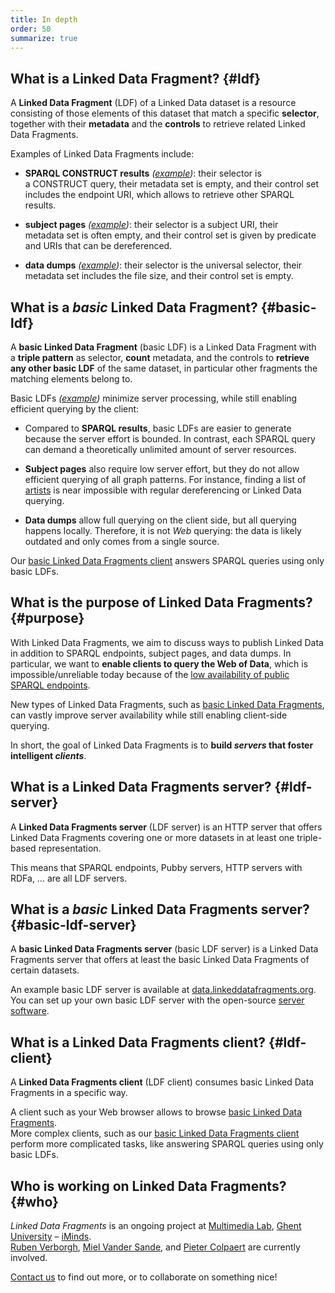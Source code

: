 ```yaml
---
title: In depth
order: 50
summarize: true
---
```


## What is a Linked Data Fragment? {#ldf}
A **Linked Data Fragment** (LDF) of a Linked Data dataset
is a resource consisting of those elements of this dataset that match a specific **selector**,
together with their **metadata** and the **controls** to retrieve related Linked Data Fragments.

Examples of Linked Data Fragments include:

- **SPARQL CONSTRUCT results** _([example](http://dbpedia.org/sparql?default-graph-uri=http%3A%2F%2Fdbpedia.org&query=CONSTRUCT+%7B+%3Fp+a+dbpedia-owl%3AArtist+%7D%0D%0AWHERE+%7B+%3Fp+a+dbpedia-owl%3AArtist+%7D&format=text%2Fturtle))_:
  their selector is a CONSTRUCT query,
  their metadata set is empty,
  and their control set includes the endpoint URI,
  which allows to retrieve other SPARQL results.

- **subject pages** _([example](http://dbpedia.org/page/Linked_data))_:
  their selector is a subject URI,
  their metadata set is often empty,
  and their control set is given by predicate and URIs that can be dereferenced.

- **data dumps** _([example](http://downloads.dbpedia.org/3.9/en/))_:
  their selector is the universal selector,
  their metadata set includes the file size,
  and their control set is empty.

## What is a _basic_ Linked Data Fragment? {#basic-ldf}
A **basic Linked Data Fragment** (basic LDF) is a Linked Data Fragment
with a **triple pattern** as selector, **count** metadata,
and the controls to **retrieve any other basic LDF** of the same dataset,
in particular other fragments the matching elements belong to.

Basic LDFs _([example](http://data.linkeddatafragments.org/dbpedia?subject=&predicate=rdf%3Atype&object=dbpedia-owl%3ARestaurant))_ minimize server processing,
while still enabling efficient querying by the client:

- Compared to **SPARQL results**, basic LDFs are easier to generate
  because the server effort is bounded.
  In contrast, each SPARQL query can demand a theoretically unlimited amount of server resources.

- **Subject pages** also require low server effort,
  but they do not allow efficient querying of all graph patterns.
  For instance, finding a list of [artists](http://dbpedia.org/ontology/Artist)
  is near impossible with regular dereferencing or Linked Data querying.

- **Data dumps** allow full querying on the client side,
  but all querying happens locally.
  Therefore, it is not _Web_ querying:
  the data is likely outdated and only comes from a single source.

Our [basic Linked Data Fragments client](/software/)
answers SPARQL queries using only basic LDFs.

## What is the purpose of Linked Data Fragments? {#purpose}
With Linked Data Fragments, we aim to discuss ways to publish Linked Data
in addition to SPARQL endpoints, subject pages, and data dumps.
In particular, we want to **enable clients to query the Web of Data**,
which is impossible/unreliable today because of
the [low availability of public SPARQL endpoints](http://sw.deri.org/~aidanh/docs/epmonitorISWC.pdf).

New types of Linked Data Fragments,
such as [basic Linked Data Fragments](#basic-ldf),
can vastly improve server availability
while still enabling client-side querying.

In short, the goal of Linked Data Fragments is
to **build _servers_ that foster intelligent _clients_**.

## What is a Linked Data Fragments server? {#ldf-server}
A **Linked Data Fragments server** (LDF server) is an HTTP server
that offers Linked Data Fragments covering one or more datasets
in at least one triple-based representation.

This means that SPARQL endpoints,
Pubby servers, HTTP servers with RDFa, …
are all LDF servers.

## What is a _basic_ Linked Data Fragments server? {#basic-ldf-server}
A **basic Linked Data Fragments server** (basic LDF server) is a Linked Data Fragments server
that offers at least the basic Linked Data Fragments of certain datasets.

An example basic LDF server is available at
[data.linkeddatafragments.org](http://data.linkeddatafragments.org/).
<br>
You can set up your own basic LDF server
with the open-source [server software](/software/).

## What is a Linked Data Fragments client? {#ldf-client}
A **Linked Data Fragments client** (LDF client)
consumes basic Linked Data Fragments in a specific way.

A client such as your Web browser
allows to browse [basic Linked Data Fragments](http://data.linkeddatafragments.org/dbpedia?subject=&predicate=rdf%3Atype&object=dbpedia-owl%3ARestaurant).
<br>
More complex clients,
such as our [basic Linked Data Fragments client](/software/)
perform more complicated tasks,
like answering SPARQL queries using only basic LDFs.


## Who is working on Linked Data Fragments? {#who}
_Linked Data Fragments_ is an ongoing project at
[Multimedia Lab](http://multimedialab.elis.ugent.be/),
[Ghent University](http://www.ugent.be/) –
[iMinds](http://www.iminds.be/).
<br>
[Ruben Verborgh](http://ruben.verborgh.org),
[Miel Vander Sande](https://twitter.com/Miel_vds),
and [Pieter Colpaert](http://pieter.pm/)
are currently involved.

[Contact us](mailto:ruben.verborgh@ugent.be?subject=Linked%20Data%20Fragments)
to find out more,
or to collaborate on something nice!
